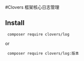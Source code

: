 #Clovers 框架核心日志管理

## Install
```shell
 composer require clovers/log
 ```
 or
 ```shell
  composer require clovers/log:版本
 ```
